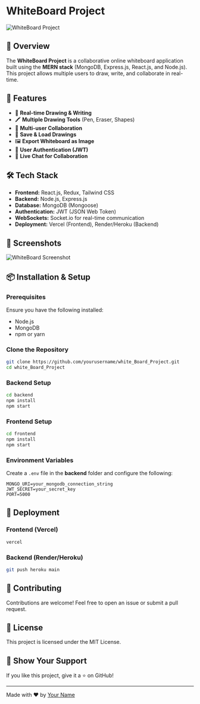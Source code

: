 # WhiteBoard Project

![WhiteBoard Project](https://via.placeholder.com/1000x300?text=WhiteBoard+Project)

## 📌 Overview
The **WhiteBoard Project** is a collaborative online whiteboard application built using the **MERN stack** (MongoDB, Express.js, React.js, and Node.js). This project allows multiple users to draw, write, and collaborate in real-time.

## 🚀 Features
- 🎨 **Real-time Drawing & Writing**
- 🖍️ **Multiple Drawing Tools** (Pen, Eraser, Shapes)
- 👥 **Multi-user Collaboration**
- 💾 **Save & Load Drawings**
- 🖼️ **Export Whiteboard as Image**
- 🔐 **User Authentication (JWT)**
- 💬 **Live Chat for Collaboration**

## 🛠️ Tech Stack
- **Frontend:** React.js, Redux, Tailwind CSS
- **Backend:** Node.js, Express.js
- **Database:** MongoDB (Mongoose)
- **Authentication:** JWT (JSON Web Token)
- **WebSockets:** Socket.io for real-time communication
- **Deployment:** Vercel (Frontend), Render/Heroku (Backend)

## 📸 Screenshots
![WhiteBoard Screenshot](https://via.placeholder.com/800x400?text=Screenshot+of+App)

## 📦 Installation & Setup

### Prerequisites
Ensure you have the following installed:
- Node.js
- MongoDB
- npm or yarn

### Clone the Repository
```sh
git clone https://github.com/yourusername/white_Board_Project.git
cd white_Board_Project
```

### Backend Setup
```sh
cd backend
npm install
npm start
```

### Frontend Setup
```sh
cd frontend
npm install
npm start
```

### Environment Variables
Create a `.env` file in the **backend** folder and configure the following:
```
MONGO_URI=your_mongodb_connection_string
JWT_SECRET=your_secret_key
PORT=5000
```

## 🚀 Deployment
### Frontend (Vercel)
```sh
vercel
```

### Backend (Render/Heroku)
```sh
git push heroku main
```

## 🤝 Contributing
Contributions are welcome! Feel free to open an issue or submit a pull request.

## 📜 License
This project is licensed under the MIT License.

## 🌟 Show Your Support
If you like this project, give it a ⭐ on GitHub!

---
Made with ❤️ by [Your Name](https://github.com/yourusername)
